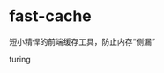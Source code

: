 <!--
 * @Author: zhuxu zhuxucome@126.com
 * @Date: 2022-07-13 23:23:00
 * @LastEditors: zhuxu zhuxucome@126.com
 * @LastEditTime: 2022-07-13 23:32:31
 * @FilePath: \fast-cache\README.md
 * @Description: 这是默认设置,请设置`customMade`, 打开koroFileHeader查看配置 进行设置: https://github.com/OBKoro1/koro1FileHeader/wiki/%E9%85%8D%E7%BD%AE
-->
# fast-cache
短小精悍的前端缓存工具，防止内存“侧漏”

turing
